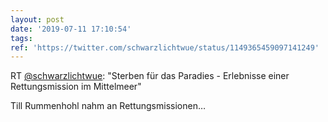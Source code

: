 ```yaml
---
layout: post
date: '2019-07-11 17:10:54'
tags: 
ref: 'https://twitter.com/schwarzlichtwue/status/1149365459097141249'
---
```

RT [@schwarzlichtwue](https://twitter.com/schwarzlichtwue): "Sterben für das Paradies - Erlebnisse einer Rettungsmission im Mittelmeer"



Till Rummenhohl nahm an Rettungsmissionen…